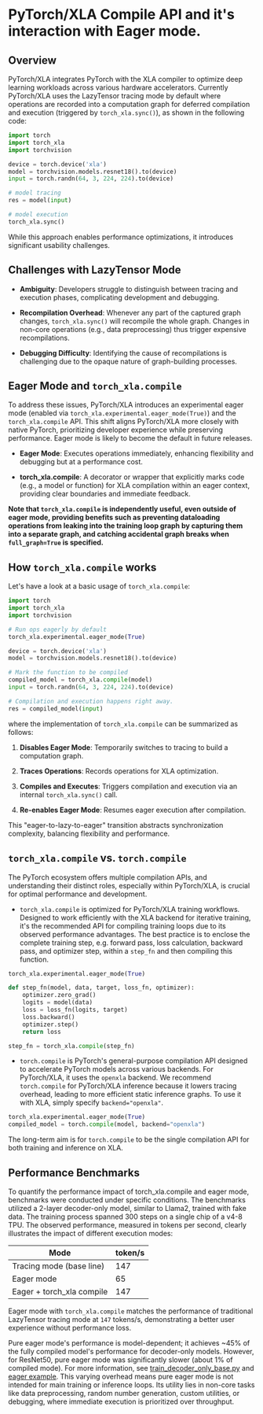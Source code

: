 # PyTorch/XLA Compile API and it's interaction with Eager mode.

## Overview

PyTorch/XLA integrates PyTorch with the XLA compiler to optimize deep learning
workloads across various hardware accelerators. Currently PyTorch/XLA uses the
LazyTensor tracing mode by default where operations are recorded into a
computation graph for deferred compilation and execution (triggered by
`torch_xla.sync()`), as shown in the following code:

```python
import torch
import torch_xla
import torchvision

device = torch.device('xla')
model = torchvision.models.resnet18().to(device)
input = torch.randn(64, 3, 224, 224).to(device)

# model tracing
res = model(input)

# model execution
torch_xla.sync()
```

While this approach enables performance optimizations, it introduces significant
usability challenges.

## Challenges with LazyTensor Mode

- **Ambiguity**: Developers struggle to distinguish between tracing and
execution phases, complicating development and debugging.

- **Recompilation Overhead**: Whenever any part of the captured graph changes,
    `torch_xla.sync()` will recompile the whole graph. Changes in non-core
    operations (e.g., data preprocessing) thus trigger expensive recompilations.

- **Debugging Difficulty**: Identifying the cause of recompilations is
challenging due to the opaque nature of graph-building processes.

## Eager Mode and `torch_xla.compile`

To address these issues, PyTorch/XLA introduces an experimental eager mode
(enabled via `torch_xla.experimental.eager_mode(True)`) and the
`torch_xla.compile` API. This shift aligns PyTorch/XLA more closely with
native PyTorch, prioritizing developer experience while preserving
performance. Eager mode is likely to become the default in future releases.

- **Eager Mode**: Executes operations immediately, enhancing flexibility and
debugging but at a performance cost.

- **torch_xla.compile**: A decorator or wrapper that explicitly marks code
(e.g., a model or function) for XLA compilation within an eager context,
providing clear boundaries and immediate feedback.

**Note that `torch_xla.compile` is independently useful, even outside of eager
mode, providing benefits such as preventing dataloading operations from leaking
into the training loop graph by capturing them into a separate graph, and
catching accidental graph breaks when `full_graph=True` is specified.**

## How `torch_xla.compile` works

Let's have a look at a basic usage of `torch_xla.compile`:

```python
import torch
import torch_xla
import torchvision

# Run ops eagerly by default
torch_xla.experimental.eager_mode(True)

device = torch.device('xla')
model = torchvision.models.resnet18().to(device)

# Mark the function to be compiled
compiled_model = torch_xla.compile(model)
input = torch.randn(64, 3, 224, 224).to(device)

# Compilation and execution happens right away.
res = compiled_model(input)
```

where the implementation of `torch_xla.compile` can be summarized as follows:

1. **Disables Eager Mode**: Temporarily switches to tracing to build a
    computation graph.

2. **Traces Operations**: Records operations for XLA optimization.

3. **Compiles and Executes**: Triggers compilation and execution via an
    internal `torch_xla.sync()` call.

4. **Re-enables Eager Mode**: Resumes eager execution after compilation.

This "eager-to-lazy-to-eager" transition abstracts synchronization complexity,
balancing flexibility and performance.

## `torch_xla.compile` vs. `torch.compile`

The PyTorch ecosystem offers multiple compilation APIs, and understanding their
distinct roles, especially within PyTorch/XLA, is crucial for optimal
performance and development.

- `torch_xla.compile` is optimized for PyTorch/XLA training workflows. Designed
to work efficiently with the XLA backend for iterative training, it's the
recommended API for compiling training loops due to its observed performance
advantages. The best practice is to enclose the complete training step, e.g.
forward pass, loss calculation, backward pass, and optimizer step, within a
`step_fn` and then compiling this function.

``` python
torch_xla.experimental.eager_mode(True)

def step_fn(model, data, target, loss_fn, optimizer):
    optimizer.zero_grad()
    logits = model(data)
    loss = loss_fn(logits, target)
    loss.backward()
    optimizer.step()
    return loss

step_fn = torch_xla.compile(step_fn)
```

- `torch.compile` is PyTorch's general-purpose compilation API designed to
accelerate PyTorch models across various backends. For PyTorch/XLA, it uses the
`openxla` backend. We recommend `torch.compile` for PyTorch/XLA inference
because it lowers tracing overhead, leading to more efficient static inference
graphs. To use it with XLA, simply specify `backend="openxla"`.

``` python
torch_xla.experimental.eager_mode(True)
compiled_model = torch.compile(model, backend="openxla")
```

The long-term aim is for `torch.compile` to be the single compilation API for
both training and inference on XLA.

## Performance Benchmarks

To quantify the performance impact of torch_xla.compile and eager mode,
benchmarks were conducted under specific conditions. The benchmarks utilized a
2-layer decoder-only model, similar to Llama2, trained with fake data. The
training process spanned 300 steps on a single chip of a v4-8 TPU. The observed
performance, measured in tokens per second, clearly illustrates the impact of
different execution modes:

| Mode                        | token/s |
|-----------------------------|---------|
| Tracing mode (base line)    | 147     |
| Eager mode                  | 65      |
| Eager + torch_xla compile   | 147     |

Eager mode with `torch_xla.compile` matches the performance of traditional
LazyTensor tracing mode at `147` tokens/s, demonstrating a better user
experience without performance loss.

Pure eager mode's performance is model-dependent; it achieves ~45% of the fully
compiled model's performance for decoder-only models. However, for ResNet50,
pure eager mode was significantly slower (about 1% of compiled mode). For more
information, see [train_decoder_only_base.py](https://github.com/pytorch/xla/blob/master/examples/train_decoder_only_base.py)
and [eager example](https://github.com/pytorch/xla/tree/master/examples/eager).
This varying overhead means pure eager mode is not intended for main training or
inference loops. Its utility lies in non-core tasks like data preprocessing,
random number generation, custom utilities, or debugging, where immediate
execution is prioritized over throughput.
